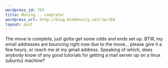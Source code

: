 ```yaml
--- 
wordpress_id: 769
title: Moving... complete!
wordpress_url: http://blog.6thdensity.net/?p=769
layout: post
---
```

<p>The move is complete, just gotta get some odds and ends set up.  BTW, my email addresses are bouncing right now due to the move... please give it a few hours, or reach me at my gmail address.  Speaking of which, does anybody know of any good tutorials for getting a mail server up on a linux (ubuntu) machine?</p>
